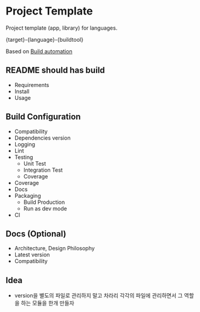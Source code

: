 # Project Template

Project template (app, library) for languages.

{target}-{language}-{buildtool}

Based on [Build automation](https://en.wikipedia.org/wiki/Build_automation)

## README should has build

- Requirements
- Install
- Usage

## Build Configuration

- Compatibility
- Dependencies version
- Logging
- Lint
- Testing
  - Unit Test
  - Integration Test
  - Coverage
- Coverage
- Docs
- Packaging
  - Build Production
  - Run as dev mode
- CI

## Docs (Optional)

- Architecture, Design Philosophy
- Latest version
- Compatibility

## Idea

- version을 별도의 파일로 관리하지 말고 차라리 각각의 파일에 관리하면서 그 역할을 하는 모듈을 한개 만들자

